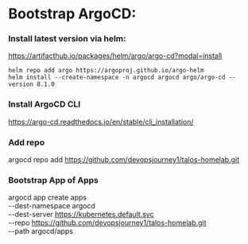 # Bootstrap ArgoCD:

### Install latest version via helm:
https://artifacthub.io/packages/helm/argo/argo-cd?modal=install
```
helm repo add argo https://argoproj.github.io/argo-helm
helm install --create-namespace -n argocd argocd argo/argo-cd --version 8.1.0
```

### Install ArgoCD CLI
https://argo-cd.readthedocs.io/en/stable/cli_installation/

### Add repo
argocd repo add https://github.com/devopsjourney1/talos-homelab.git

### Bootstrap App of Apps

argocd app create apps \
    --dest-namespace argocd \
    --dest-server https://kubernetes.default.svc \
    --repo https://github.com/devopsjourney1/talos-homelab.git \
    --path argocd/apps  